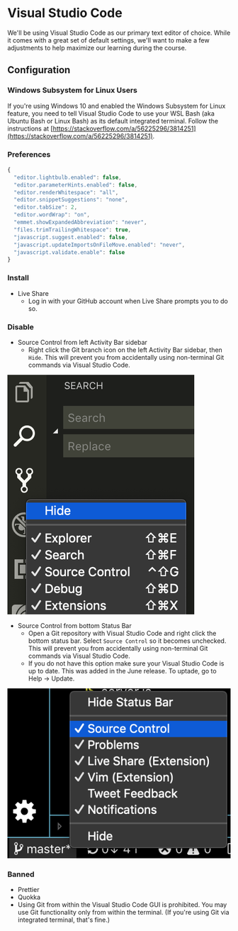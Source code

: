 # Visual Studio Code

We'll be using Visual Studio Code as our primary text editor of choice. While it comes with a great set of default settings, we'll want to make a few adjustments to help maximize our learning during the course.

## Configuration

### Windows Subsystem for Linux Users

If you're using Windows 10 and enabled the Windows Subsystem for Linux feature, you need to tell Visual Studio Code to use your WSL Bash \(aka Ubuntu Bash or Linux Bash\) as its default integrated terminal. Follow the instructions at [https://stackoverflow.com/a/56225296/3814251](https://stackoverflow.com/a/56225296/3814251).

### Preferences

```javascript
{
  "editor.lightbulb.enabled": false,
  "editor.parameterHints.enabled": false,
  "editor.renderWhitespace": "all",
  "editor.snippetSuggestions": "none",
  "editor.tabSize": 2,
  "editor.wordWrap": "on",
  "emmet.showExpandedAbbreviation": "never",
  "files.trimTrailingWhitespace": true,
  "javascript.suggest.enabled": false,
  "javascript.updateImportsOnFileMove.enabled": "never",
  "javascript.validate.enable": false
}
```

### Install

* Live Share
  * Log in with your GitHub account when Live Share prompts you to do so.

### Disable

* Source Control from left Activity Bar sidebar
  * Right click the Git branch icon on the left Activity Bar sidebar, then `Hide`. This will prevent you from accidentally using non-terminal Git commands via Visual Studio Code.

![](.gitbook/assets/image.png)

* Source Control from bottom Status Bar
  * Open a Git repository with Visual Studio Code and right click the bottom status bar. Select `Source Control` so it becomes unchecked. This will prevent you from accidentally using non-terminal Git commands via Visual Studio Code.
  * If you do not have this option make sure your Visual Studio Code is up to date. This was added in the June release. To uptade, go to Help -> Update.

![](.gitbook/assets/image%20%282%29.png)

### Banned

* Prettier
* Quokka
* Using Git from within the Visual Studio Code GUI is prohibited. You may use Git functionality only from within the terminal. \(If you're using Git via integrated terminal, that's fine.\)

